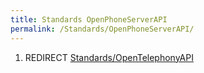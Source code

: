 ```yaml
---
title: Standards OpenPhoneServerAPI
permalink: /Standards/OpenPhoneServerAPI/
---
```


1.  REDIRECT [Standards/OpenTelephonyAPI](/Standards/OpenTelephonyAPI "wikilink")
